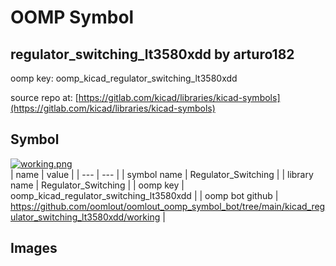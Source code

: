 # OOMP Symbol  
## regulator_switching_lt3580xdd  by arturo182  
  
oomp key: oomp_kicad_regulator_switching_lt3580xdd  
  
source repo at: [https://gitlab.com/kicad/libraries/kicad-symbols](https://gitlab.com/kicad/libraries/kicad-symbols)  
## Symbol  
  
[![working.png](working_600.png)](working.png)  
| name | value | 
| --- | --- | 
| symbol name | Regulator_Switching | 
| library name | Regulator_Switching | 
| oomp key | oomp_kicad_regulator_switching_lt3580xdd | 
| oomp bot github | https://github.com/oomlout/oomlout_oomp_symbol_bot/tree/main/kicad_regulator_switching_lt3580xdd/working | 
## Images  

